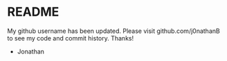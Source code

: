 # README

My github username has been updated. Please visit github.com/j0nathanB to see my code and commit history. Thanks!

- Jonathan
